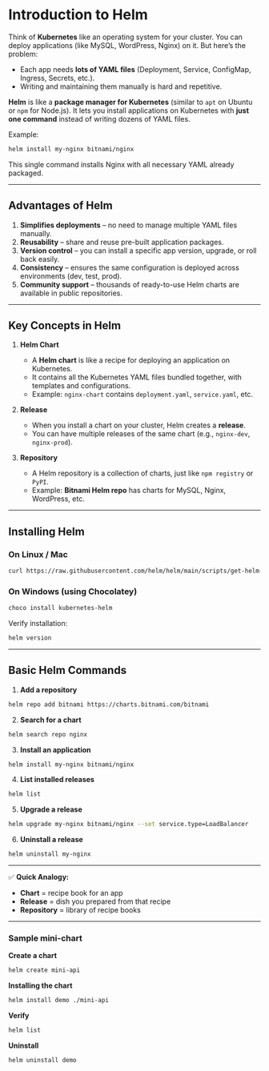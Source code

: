 # Introduction to Helm

Think of **Kubernetes** like an operating system for your cluster. You can deploy applications (like MySQL, WordPress, Nginx) on it.
But here’s the problem:

* Each app needs **lots of YAML files** (Deployment, Service, ConfigMap, Ingress, Secrets, etc.).
* Writing and maintaining them manually is hard and repetitive.

**Helm** is like a **package manager for Kubernetes** (similar to `apt` on Ubuntu or `npm` for Node.js).
It lets you install applications on Kubernetes with **just one command** instead of writing dozens of YAML files.

Example:

```bash
helm install my-nginx bitnami/nginx
```

This single command installs Nginx with all necessary YAML already packaged.

---

## Advantages of Helm

1. **Simplifies deployments** – no need to manage multiple YAML files manually.
2. **Reusability** – share and reuse pre-built application packages.
3. **Version control** – you can install a specific app version, upgrade, or roll back easily.
4. **Consistency** – ensures the same configuration is deployed across environments (dev, test, prod).
5. **Community support** – thousands of ready-to-use Helm charts are available in public repositories.

---

## Key Concepts in Helm

1. **Helm Chart**

   * A **Helm chart** is like a recipe for deploying an application on Kubernetes.
   * It contains all the Kubernetes YAML files bundled together, with templates and configurations.
   * Example: `nginx-chart` contains `deployment.yaml`, `service.yaml`, etc.

2. **Release**

   * When you install a chart on your cluster, Helm creates a **release**.
   * You can have multiple releases of the same chart (e.g., `nginx-dev`, `nginx-prod`).

3. **Repository**

   * A Helm repository is a collection of charts, just like `npm registry` or `PyPI`.
   * Example: **Bitnami Helm repo** has charts for MySQL, Nginx, WordPress, etc.

---

## Installing Helm

### On Linux / Mac

```bash
curl https://raw.githubusercontent.com/helm/helm/main/scripts/get-helm-3 | bash
```

### On Windows (using Chocolatey)

```bash
choco install kubernetes-helm
```

Verify installation:

```bash
helm version
```

---

## Basic Helm Commands

1. **Add a repository**

```bash
helm repo add bitnami https://charts.bitnami.com/bitnami
```

2. **Search for a chart**

```bash
helm search repo nginx
```

3. **Install an application**

```bash
helm install my-nginx bitnami/nginx
```

4. **List installed releases**

```bash
helm list
```

5. **Upgrade a release**

```bash
helm upgrade my-nginx bitnami/nginx --set service.type=LoadBalancer
```

6. **Uninstall a release**

```bash
helm uninstall my-nginx
```

---

✅ **Quick Analogy:**

* **Chart** = recipe book for an app
* **Release** = dish you prepared from that recipe
* **Repository** = library of recipe books

---

### Sample mini-chart

**Create a chart**

```bash
helm create mini-api
```

**Installing the chart**

```bash
helm install demo ./mini-api
```

**Verify**

```bash
helm list
```

**Uninstall**

```bash
helm uninstall demo
```